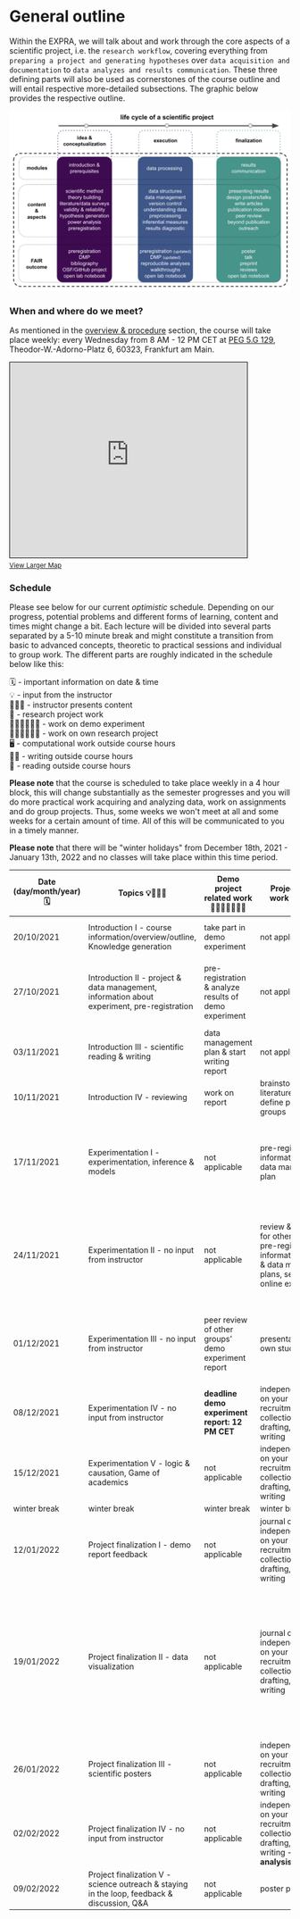 # General outline

Within the EXPRA, we will talk about and work through the core aspects of a scientific project, i.e. the `research workflow`, covering everything from `preparing a project and generating hypotheses` over `data acquisition and documentation` to `data analyzes and results communication`. These three defining parts will also be used as cornerstones of the course outline and will entail respective more-detailed subsections. The graphic below provides the respective outline.   

![outline](static/expra_outline.png)


### When and where do we meet?

As mentioned in the [overview & procedure]() section, the course will take place weekly: every Wednesday from 8 AM - 12 PM CET at [PEG 5.G 129](https://qis.server.uni-frankfurt.de/qisserver/rds?state=verpublish&status=init&vmfile=no&moduleCall=webInfo&publishConfFile=webInfoRaum&publishSubDir=raum&keep=y&raum.rgid=7057), Theodor-W.-Adorno-Platz 6, 60323, Frankfurt am Main. 

<iframe width="425" height="350" frameborder="0" scrolling="no" marginheight="0" marginwidth="0" src="https://www.openstreetmap.org/export/embed.html?bbox=8.661464452743532%2C50.12589530933526%2C8.67423176765442%2C50.130778644149046&amp;layer=mapnik&amp;marker=50.12833703902714%2C8.667848110198975" style="border: 1px solid black"></iframe><br/><small><a href="https://www.openstreetmap.org/?mlat=50.12834&amp;mlon=8.66785#map=17/50.12834/8.66785">View Larger Map</a></small>

### Schedule

Please see below for our current _optimistic_ schedule. Depending on our progress, potential problems and different forms of learning, content and times might change a bit. Each lecture will be divided into several parts separated by a 5-10 minute break and might constitute a transition from basic to advanced concepts, theoretic to practical sessions and individual to group work. The different parts are roughly indicated in the schedule below like this:

🗓 - important information on date & time  
💡 - input from the instructor  
👨🏻‍🏫 - instructor presents content    
🥼 - research project work    
🧑🏽‍💻🧑🏾‍💻 - work on demo experiment    
🧑🏿‍🔬👩🏻‍🔬 - work on own research project    
🖥️ - computational work outside course hours    
✍🏽 - writing outside course hours    
📖 - reading outside course hours   

**Please note** that the course is scheduled to take place weekly in a 4 hour block, this will change substantially as the semester progresses and you will do more practical work acquiring and analyzing data, work on assignments and do group projects. Thus, some weeks we won't meet at all and some weeks for a certain amount of time. All of this will be communicated to you in a timely manner.  

**Please note** that there will be "winter holidays" from December 18th, 2021 - January 13th, 2022 and no classes will take place within this time period.  


| Date (day/month/year)  🗓   | Topics 💡👨🏻‍🏫    | Demo project related work 🥼🧑🏽‍💻🧑🏾‍💻  | Project related work 🥼🧑🏿‍🔬👩🏻‍🔬 | tasks for subsequent meeting 🖥️✍🏽📖 |
|--------------|-----------|------------|------------|------------|
| 20/10/2021 | Introduction I - course information/overview/outline, Knowledge generation  | take part in demo experiment     |  not applicable   | [re-cap R lectures](), [install software]() |
| 27/10/2021 | Introduction II - project & data management, information about experiment, pre-registration   | pre-registration & analyze results of demo experiment  |  not applicable | reading literature about [experiment]() & [Mensh & Kording 2017](https://journals.plos.org/ploscompbiol/article?id=10.1371/journal.pcbi.1005619) | 
| 03/11/2021 | Introduction III - scientific reading & writing  | data management plan & start writing report | not applicable | reading [Newell 1973](http://shelf2.library.cmu.edu/Tech/240474311.pdf) & [Kesslyn 2006](https://citeseerx.ist.psu.edu/viewdoc/download?doi=10.1.1.497.2403&rep=rep1&type=pdf) |
| 10/11/2021 | Introduction IV - reviewing  | work on report | brainstorm ideas, literature search, define projects and groups | demo report draft | 
| 17/11/2021 | Experimentation I - experimentation, inference & models  | not applicable | pre-registration, information/consent, data management plan | demo experiment report draft, materials for own project, reading [Makin & Orban de Xivry 2019](https://elifesciences.org/articles/48175) |
| 24/11/2021 | Experimentation II - no input from instructor  | not applicable | review & feedback for other groups' pre-registration, information/consent & data management plans, set up & test online experiment | incorporate feedback & prepare presentation of your own study, finalize demo experiment report |
| 01/12/2021 | Experimentation III - no input from instructor  | peer review of other groups' demo experiment report | presentation of your own study | work in reviews and finalize demo report, work in feedback for your own study  |
| 08/12/2021 | Experimentation IV - no input from instructor  | **deadline demo experiment report: 12 PM CET** | independent work on your project: recruitment, data collection, analyses drafting, report writing  | reading [The Book of Why, Ch. 1 & 4]() | 
| 15/12/2021 | Experimentation V - logic & causation, Game of academics  | not applicable | independent work on your project: recruitment, data collection, analyses drafting, report writing | independent work on projects, preparation of journal club |
| winter break | winter break | winter break | winter break | winter break |
| 12/01/2022 | Project finalization I - demo report feedback  | not applicable  | journal club I, independent work on your project: recruitment, data collection, analyses drafting, report writing | independent work on projects, reading [Rougier et al., 2014](https://www.ncbi.nlm.nih.gov/pmc/articles/PMC4161295/) |
| 19/01/2022 | Project finalization II - data visualization  | not applicable  | journal club II, independent work on your project: recruitment, data collection, analyses drafting, report writing | independent work on projects, reading [Erren & Bourne 2007](https://www.ncbi.nlm.nih.gov/pmc/articles/PMC1876493/), [Gundogan et al. 2016](https://www.sciencedirect.com/science/article/pii/S2049080116301303), [Scientific poster guide from UC Davis](https://urc.ucdavis.edu/sites/g/files/dgvnsk3561/files/local_resources/documents/pdf_documents/How_To_Make_an_Effective_Poster2.pdf), [Callie Chappell blog post](https://www.calliechappell.com/blog/scientific-poster), [NPR post on](https://www.npr.org/sections/health-shots/2019/06/11/729314248/to-save-the-science-poster-researchers-want-to-kill-it-and-start-over?t=1633527588204)|
| 26/01/2022 | Project finalization III - scientific posters  | not applicable  | independent work on your project: recruitment, data collection, analyses drafting, report writing | independent work on projects, poster draft |
| 02/02/2022 | Project finalization IV - no input from instructor | not applicable | independent work on your project: recruitment, data collection, analyses drafting, report writing -> **final analysis session** | independent work on projects, finalize poster |
| 09/02/2022 | Project finalization V - science outreach & staying in the loop, feedback & discussion, Q&A  | not applicable | poster presentations | **deadline reports: 23.02.2022 12 PM CET** |
